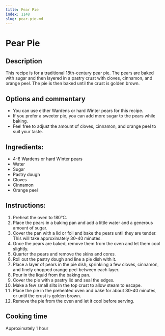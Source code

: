 ```yaml
---
title: Pear Pie
index: 1148
slug: pear-pie.md
---
```


# Pear Pie

## Description
This recipe is for a traditional 18th-century pear pie. The pears are baked with sugar and then layered in a pastry crust with cloves, cinnamon, and orange peel. The pie is then baked until the crust is golden brown.

## Options and commentary
- You can use either Wardens or hard Winter pears for this recipe.
- If you prefer a sweeter pie, you can add more sugar to the pears while baking.
- Feel free to adjust the amount of cloves, cinnamon, and orange peel to suit your taste.

## Ingredients:
- 4-6 Wardens or hard Winter pears
- Water
- Sugar
- Pastry dough
- Cloves
- Cinnamon
- Orange peel

## Instructions:
1. Preheat the oven to 180°C.
2. Place the pears in a baking pan and add a little water and a generous amount of sugar.
3. Cover the pan with a lid or foil and bake the pears until they are tender. This will take approximately 30-40 minutes.
4. Once the pears are baked, remove them from the oven and let them cool slightly.
5. Quarter the pears and remove the skins and cores.
6. Roll out the pastry dough and line a pie dish with it.
7. Place a layer of pears in the pie dish, sprinkling a few cloves, cinnamon, and finely chopped orange peel between each layer.
8. Pour in the liquid from the baking pan.
9. Cover the pie with a pastry lid and seal the edges.
10. Make a few small slits in the top crust to allow steam to escape.
11. Place the pie in the preheated oven and bake for about 30-40 minutes, or until the crust is golden brown.
12. Remove the pie from the oven and let it cool before serving.

## Cooking time
Approximately 1 hour